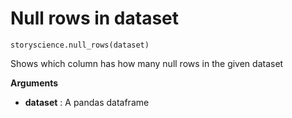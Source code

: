
# Null rows in dataset

```python3
storyscience.null_rows(dataset)
```
Shows which column has how many null rows in the given dataset

**Arguments**

- **dataset** : A pandas dataframe


